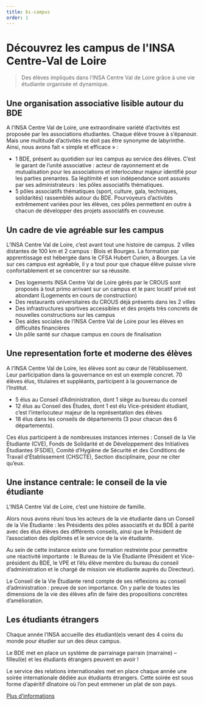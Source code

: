 ```yaml
---
title: bi-campus
order: 1
---
```


# Découvrez les campus de l'INSA Centre-Val de Loire

> Des élèves impliqués dans l’INSA Centre Val de Loire grâce à une vie étudiante
> organisée et dynamique.

## Une organisation associative lisible autour du BDE

A l’INSA Centre Val de Loire, une extraordinaire variété d’activités est
proposée par les associations étudiantes. Chaque élève trouve à s’épanouir. Mais
une multitude d’activités ne doit pas être synonyme de labyrinthe. Ainsi, nous
avons fait « simple et efficace » :

- 1 BDE, présent au quotidien sur les campus au service des élèves. C’est le
  garant de l’unité associative : acteur de rayonnement et de mutualisation pour
  les associations et interlocuteur majeur identifié pour les parties prenantes.
  Sa légitimité et son indépendance sont assurés par ses administrateurs : les
  pôles associatifs thématiques.
- 5 pôles associatifs thématiques (sport, culture, gala, techniques,
  solidarités) rassemblés autour du BDE. Pourvoyeurs d’activités extrêmement
  variées pour les élèves, ces pôles permettent en outre à chacun de développer
  des projets associatifs en couveuse.

## Un cadre de vie agréable sur les campus

L’INSA Centre Val de Loire, c’est avant tout une histoire de campus. 2 villes
distantes de 100 km et 2 campus : Blois et Bourges. La formation par
apprentissage est hébergée dans le CFSA Hubert Curien, à Bourges. La vie sur ces
campus est agréable, il y a tout pour que chaque élève puisse vivre
confortablement et se concentrer sur sa réussite.

- Des logements INSA Centre Val de Loire gérés par le CROUS sont proposés à tout
  primo arrivant sur un campus et le parc locatif privé est abondant (Logements
  en cours de construction)
- Des restaurants universitaires du CROUS déjà présents dans les 2 villes
- Des infrastructures sportives accessibles et des projets très concrets de
  nouvelles constructions sur les campus
- Des aides sociales de l’INSA Centre Val de Loire pour les élèves en
  difficultés financières
- Un pôle santé sur chaque campus en cours de finalisation

## Une representation forte et moderne des élèves

A l’INSA Centre Val de Loire, les élèves sont au cœur de l’établissement. Leur
participation dans la gouvernance en est un exemple concret. 70 élèves élus,
titulaires et suppléants, participent à la gouvernance de l’Institut.

- 5 élus au Conseil d’Administration, dont 1 siège au bureau du conseil
- 12 élus au Conseil des Études, dont 1 est élu Vice-président étudiant, c’est
  l’interlocuteur majeur de la représentation des élèves
- 18 élus dans les conseils de départements (3 pour chacun des 6 départements).

Ces élus participent à de nombreuses instances internes : Conseil de la Vie
Étudiante (CVE), Fonds de Solidarité et de Développement des Initiatives
Étudiantes (FSDIE), Comité d’Hygiène de Sécurité et des Conditions de Travail
d’Établissement (CHSCTE), Section disciplinaire, pour ne citer qu’eux.

## Une instance centrale: le conseil de la vie étudiante

L’INSA Centre Val de Loire, c’est une histoire de famille.

Alors nous avons réuni tous les acteurs de la vie étudiante dans un Conseil de
la Vie Étudiante : les Présidents des pôles associatifs et du BDE à parité avec
des élus élèves des différents conseils, ainsi que le Président de l’association
des diplômés et le service de la vie étudiante.

Au sein de cette instance existe une formation restreinte pour permettre une
réactivité importante : le Bureau de la Vie Étudiante (Président et
Vice-président du BDE, le VPE et l’élu élève membre du bureau du conseil
d’administration et le chargé de mission vie étudiante auprès du Directeur).

Le Conseil de la Vie Étudiante rend compte de ses réflexions au conseil
d’administration : preuve de son importance. On y parle de toutes les dimensions
de la vie des élèves afin de faire des propositions concrètes d’amélioration.

## Les étudiants étrangers

Chaque année l’INSA accueille des étudiant(e)s venant des 4 coins du monde pour
étudier sur un des deux campus.

Le BDE met en place un système de parrainage parrain (marraine) – filleul(e) et
les étudiants étrangers peuvent en avoir !

Le service des relations internationales met en place chaque année une soirée
internationale dédiée aux étudiants étrangers. Cette soirée est sous forme
d’apéritif dînatoire où l’on peut emmener un plat de son pays.

[Plus d’informations](http://www.insa-centrevaldeloire.fr/fr/international)
